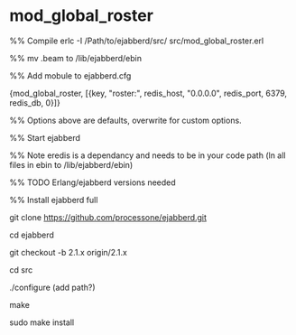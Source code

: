 mod_global_roster
=================

%% Compile
erlc -I /Path/to/ejabberd/src/ src/mod_global_roster.erl

%% mv .beam to /lib/ejabberd/ebin

%% Add mobule to ejabberd.cfg
  
  {mod_global_roster, [{key, "roster:", redis_host, "0.0.0.0", redis_port, 6379, redis_db, 0}]}

%% Options above are defaults, overwrite for custom options.

%% Start ejabberd

%% Note eredis is a dependancy and needs to be in your code path (ln all files in ebin to /lib/ejabberd/ebin)

%% TODO Erlang/ejabberd versions needed

%% Install ejabberd full

git clone https://github.com/processone/ejabberd.git

cd ejabberd

git checkout -b 2.1.x origin/2.1.x

cd src

./configure (add path?)

make

sudo make install
